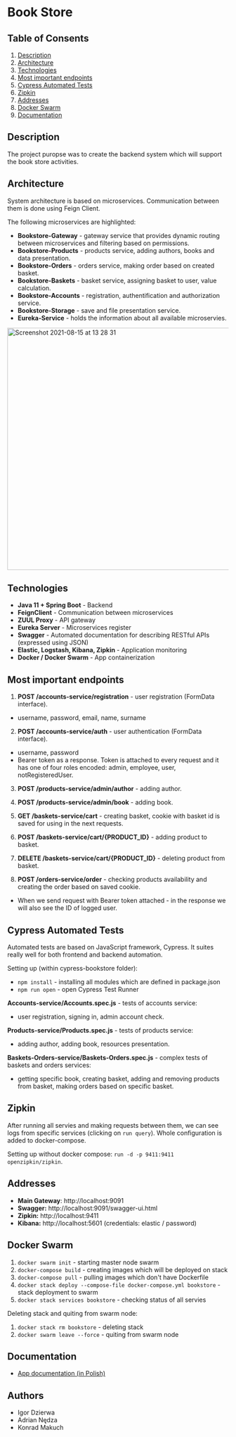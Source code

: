 # Book Store

## Table of Consents
1. [Description](#description)
2. [Architecture](#architecture)
3. [Technologies](#technologies)
4. [Most important endpoints](#most-important-endpoints)
5. [Cypress Automated Tests](#cypress-automated-tests)
6. [Zipkin](#zipkin)
7. [Addresses](#addresses)
8. [Docker Swarm](#docker-swarm)
9. [Documentation](#documentation)

## Description
The project puropse was to create the backend system which will support the book store activities.

## Architecture
System architecture is based on microservices. Communication between them is done using Feign Client.

The following microservices are highlighted:
- **Bookstore-Gateway** - gateway service that provides dynamic routing between microservices and filtering based on permissions.
- **Bookstore-Products** - products service, adding authors, books and data presentation.
- **Bookstore-Orders** - orders service, making order based on created basket.
- **Bookstore-Baskets** - basket service, assigning basket to user, value calculation.
- **Bookstore-Accounts** - registration, authentification and authorization service.
- **Bookstore-Storage** - save and file presentation service.
- **Eureka-Service** - holds the information about all available microservies.

<img width="550" alt="Screenshot 2021-08-15 at 13 28 31" src="https://user-images.githubusercontent.com/34041060/130590312-53528a03-4feb-4281-88b0-dadb29433364.png">

## Technologies
- **Java 11 + Spring Boot** - Backend
- **FeignClient** - Communication between microservices
- **ZUUL Proxy** - API gateway
- **Eureka Server** - Microservices register
- **Swagger** - Automated documentation for describing RESTful APIs (expressed using JSON)
- **Elastic, Logstash, Kibana, Zipkin** - Application monitoring
- **Docker / Docker Swarm** - App containerization

## Most important endpoints
1. **POST /accounts-service/registration** - user registration (FormData interface).
- username, password, email, name, surname

2. **POST /accounts-service/auth** - user authentication (FormData interface).
- username, password
- Bearer token as a response. Token is attached to every request and it has one of four roles encoded: admin, employee, user, notRegisteredUser.
 
3. **POST /products-service/admin/author** - adding author.

4. **POST /products-service/admin/book** - adding book.

5. **GET /baskets-service/cart** - creating basket, cookie with basket id is saved for using in the next requests.

6. **POST /baskets-service/cart/{PRODUCT_ID}** - adding product to basket.

7. **DELETE /baskets-service/cart/{PRODUCT_ID}** - deleting product from basket.

9. **POST /orders-service/order** - checking products availability and creating the order based on saved cookie.
- When we send request with Bearer token attached - in the response we will also see the ID of logged user.

## Cypress Automated Tests
Automated tests are based on JavaScript framework, Cypress. It suites really well for both frontend and backend automation.

Setting up (within cypress-bookstore folder):
- `npm install` - installing all modules which are defined in package.json
- `npm run open` - open Cypress Test Runner

**Accounts-service/Accounts.spec.js** - tests of accounts service: 
- user registration, signing in, admin account check.

**Products-service/Products.spec.js** - tests of products service:
- adding author, adding book, resources presentation.

**Baskets-Orders-service/Baskets-Orders.spec.js** - complex tests of baskets and orders services: 
- getting specific book, creating basket, adding and removing products from basket, making orders based on specific basket.

## Zipkin
After running all servies and making requests between them, we can see logs from specific services (clicking on `run query`). Whole configuration is added to docker-compose.

Setting up without docker compose: `run -d -p 9411:9411 openzipkin/zipkin`. 

## Addresses
- **Main Gateway**: http://localhost:9091
- **Swagger:** http://localhost:9091/swagger-ui.html
- **Zipkin:** http://localhost:9411
- **Kibana:** http://localhost:5601 (credentials: elastic / password)

## Docker Swarm
1) `docker swarm init` - starting master node swarm
2) `docker-compose build` - creating images which will be deployed on stack
3) `docker-compose pull` - pulling images which don't have Dockerfile
4) `docker stack deploy --compose-file docker-compose.yml bookstore` - stack deployment to swarm
5) `docker stack services bookstore` - checking status of all servies

Deleting stack and quiting from swarm node:
1) `docker stack rm bookstore` - deleting stack
2) `docker swarm leave --force` - quiting from swarm node

## Documentation
- [App documentation (in Polish)](https://github.com/igordzie97/bookStore/blob/main/Ksi%C4%99garnia%20internetowa%20-%20dokumentacja.pdf)

## Authors
- Igor Dzierwa
- Adrian Nędza
- Konrad Makuch
